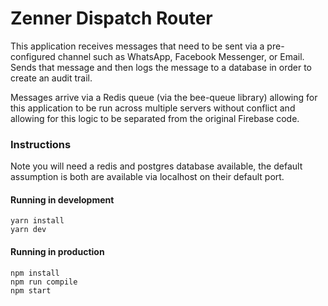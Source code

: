 # Zenner Dispatch Router

This application receives messages that need to be sent via a pre-configured 
channel such as WhatsApp, Facebook Messenger, or Email. Sends that message 
and then logs the message to a database in order to create an audit trail.

Messages arrive via a Redis queue (via the bee-queue library) allowing 
for this application to be run across multiple servers without conflict and 
allowing for this logic to be separated from the original Firebase code.

### Instructions

Note you will need a redis and postgres database available, the default 
assumption is both are available via localhost on their default port.

#### Running in development
    yarn install
    yarn dev

#### Running in production
    npm install
    npm run compile
    npm start